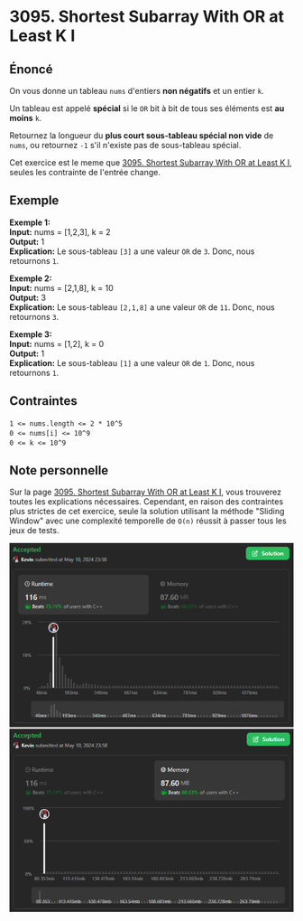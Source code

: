 # 3095. Shortest Subarray With OR at Least K I

## Énoncé

On vous donne un tableau `nums` d'entiers **non négatifs** et un entier `k`.

Un tableau est appelé **spécial** si le `OR` bit à bit de tous ses éléments est **au moins** `k`.

Retournez la longueur du **plus court sous-tableau spécial non vide** de `nums`, ou retournez `-1` s'il n'existe pas de sous-tableau spécial.

Cet exercice est le meme que [3095. Shortest Subarray With OR at Least K I](../3095.%20Shortest%20Subarray%20With%20OR%20at%20Least%20K%20I/), seules les contrainte de l'entrée change.

## Exemple

**Exemple 1:**  
**Input:** nums = [1,2,3], k = 2  
**Output:** 1  
**Explication:** Le sous-tableau `[3]` a une valeur `OR` de `3`. Donc, nous retournons `1`.

**Exemple 2:**  
**Input:** nums = [2,1,8], k = 10  
**Output:** 3  
**Explication:** Le sous-tableau `[2,1,8]` a une valeur `OR` de `11`. Donc, nous retournons `3`.

**Exemple 3:**  
**Input:** nums = [1,2], k = 0  
**Output:** 1  
**Explication:** Le sous-tableau `[1]` a une valeur `OR` de `1`. Donc, nous retournons `1`.

## Contraintes

`1 <= nums.length <= 2 * 10^5`  
`0 <= nums[i] <= 10^9`  
`0 <= k <= 10^9`

## Note personnelle

Sur la page [3095. Shortest Subarray With OR at Least K I](../3095.%20Shortest%20Subarray%20With%20OR%20at%20Least%20K%20I/), vous trouverez toutes les explications nécessaires. Cependant, en raison des contraintes plus strictes de cet exercice, seule la solution utilisant la méthode "Sliding Window" avec une complexité temporelle de `O(n)` réussit à passer tous les jeux de tests.

<img src="./imgs/runtime.png"/>
<img src="./imgs/memory.png"/>
